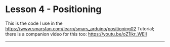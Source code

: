 # Lesson 4 - Positioning
This is the code I use in the <https://www.smarsfan.com/learn/smars_arduino/positioning02> Tutorial; there is a companion video for this too: <https://youtu.be/oZ1Ikr_WElI>

---
